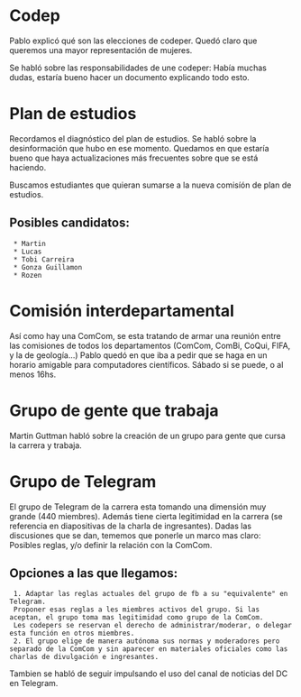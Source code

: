 # Codep

Pablo explicó qué son las elecciones de codeper.
Quedó claro que queremos una mayor representación de mujeres.

Se habló sobre las responsabilidades de une codeper:
Había muchas dudas, estaría bueno hacer un documento explicando todo esto.

# Plan de estudios

Recordamos el diagnóstico del plan de estudios. Se habló sobre la desinformación que hubo en ese momento. Quedamos en que estaría bueno que haya actualizaciones más frecuentes sobre que se está haciendo.

Buscamos estudiantes que quieran sumarse a la nueva comisíón de plan de estudios.

## Posibles candidatos:
	 * Martin
	 * Lucas
	 * Tobi Carreira
	 * Gonza Guillamon
	 * Rozen

# Comisión interdepartamental

Así como hay una ComCom, se esta tratando de armar una reunión entre las comisiones de todos los departamentos (ComCom, ComBi, CoQui, FIFA, y la de geología...)
Pablo quedó en que iba a pedir que se haga en un horario amigable para computadores científicos. Sábado si se puede, o al menos 16hs.

# Grupo de gente que trabaja

Martin Guttman habló sobre la creación de un grupo para gente que cursa la carrera y trabaja.

# Grupo de Telegram

El grupo de Telegram de la carrera esta tomando una dimensión muy grande (440 miembres). Además tiene cierta legitimidad en la carrera (se referencia en diapositivas de la charla de ingresantes).
Dadas las discusiones que se dan, tememos que ponerle un marco mas claro: Posibles reglas, y/o definir la relación con la ComCom.

## Opciones a las que llegamos:
	 1. Adaptar las reglas actuales del grupo de fb a su "equivalente" en Telegram.
	 Proponer esas reglas a les miembres activos del grupo. Si las aceptan, el grupo toma mas legitimidad como grupo de la ComCom.
	 Les codepers se reservan el derecho de administrar/moderar, o delegar esta función en otros miembres.
	 2. El grupo elige de manera autónoma sus normas y moderadores pero separado de la ComCom y sin aparecer en materiales oficiales como las charlas de divulgación e ingresantes.

Tambien se habló de seguir impulsando el uso del canal de noticias del DC en Telegram. 